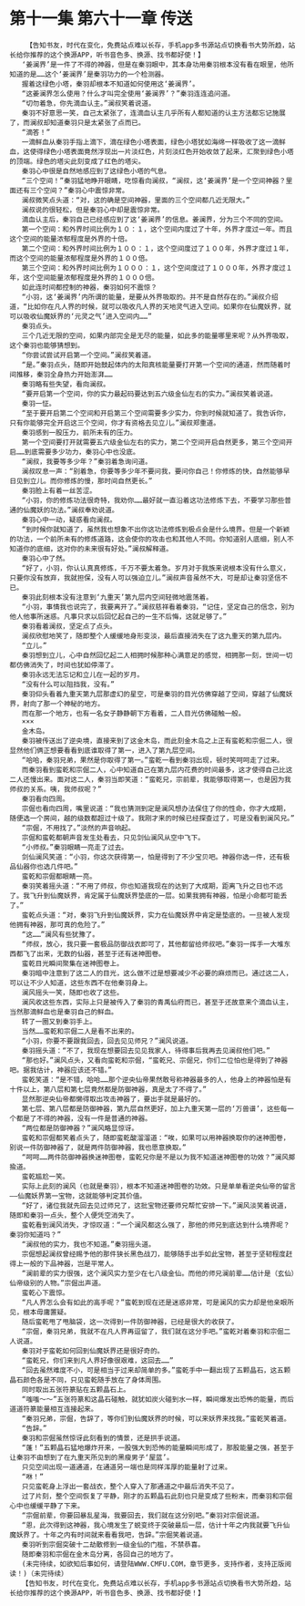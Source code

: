 # 第十一集 第六十一章 传送
        【告知书友，时代在变化，免费站点难以长存，手机app多书源站点切换看书大势所趋，站长给你推荐的这个换源APP，听书音色多、换源、找书都好使！】
       ‘姜澜界’是一件了不得的神器，但是在秦羽眼中，其本身功用秦羽根本没有看在眼里，他所知道的是……这个‘姜澜界’是秦羽功力的一个检测器。
       握着这绿色小塔，秦羽却根本不知道如何使用这‘姜澜界’。
       “这姜澜界怎么使用？什么才叫完全使用‘姜澜界’？”秦羽连连追问道。
       “切勿着急，你先滴血认主。”澜叔笑着说道。
       秦羽不好意思一笑，自己太紧张了，连滴血认主几乎所有人都知道的认主方法都忘记施展了，而澜叔却知道秦羽只是太紧张了点而已。
       “滴答！”
       一滴鲜血从秦羽手指上滴下，滴在绿色小塔表面，绿色小塔犹如海绵一样吸收了这一滴鲜血，这使得绿色小塔表面竟然浮现出一片淡红色，片刻淡红色开始收敛了起来，汇聚到绿色小塔的顶端。绿色的塔尖此刻变成了红色的塔尖。
       秦羽心中很是自然地感应到了这绿色小塔的气息。
       “三个空间！”秦羽猛地睁开眼睛，吃惊看向澜叔，“澜叔，这‘姜澜界’是一个空间神器？里面还有三个空间？”秦羽心中震惊非常。
       澜叔微笑点头道：“对，这的确是空间神器，里面的三个空间都几近无限大。”
       澜叔说的很轻松，但是秦羽心中却是震惊非常。
       滴血认主后，秦羽自己已经感应到了这‘姜澜界’的信息。姜澜界，分为三个不同的空间。
       第一个空间：和外界时间比例为１０：１，这个空间内度过了十年，外界才度过一年。而且这个空间的能量浓郁程度是外界的十倍。
       第二个空间：和外界时间比例为１００：１，这个空间度过了１００年，外界才度过１年，而这个空间的能量浓郁程度是外界的１００倍。
       第三个空间：和外界时间比例为１０００：１，这个空间度过了１０００年，外界才度过１年，这个空间能量浓郁程度是外界的１０００倍。
       如此连时间都控制的神器，秦羽如何不震惊？
       “小羽，这‘姜澜界’内所谓的能量，是要从外界吸取的。并不是自然存在的。”澜叔介绍道，“比如你在凡人界的时候，就可以吸收凡人界的天地灵气进入空间。如果你在仙魔妖界，就可以吸收仙魔妖界的‘元灵之气’进入空间内……”
       秦羽点头。
       三个几近无限的空间，如果内部完全是无尽的能量，如此多的能量哪里来呢？从外界吸取，这个秦羽也能够猜想到。
       “你尝试尝试开启第一个空间。”澜叔笑着道。
       “是。”秦羽点头，随即开始鼓起体内的太阳真核能量要打开第一个空间的通道，然而随着时间推移，秦羽全身热力开始澎湃……
       秦羽略有些失望，看向澜叔。
       “要开启第一个空间，你的实力最起码要达到五六级金仙左右的实力。”澜叔笑着说道。
       秦羽一怔。
       “至于要开启第二个空间和开启第三个空间需要多少实力，你到时候就知道了。我告诉你，只有你能够完全开启这三个空间，你才有资格去见立儿。”澜叔郑重道。
       秦羽感到一股压力，前所未有的压力。
       第一个空间要打开就需要五六级金仙左右的实力，第二个空间开启自然更多，第三个空间开启……到底需要多少功力，秦羽心中也没底。
       “澜叔，我要等多少年？”秦羽着急询问道。
       澜叔叹息一声：“别着急，你要等多少年不要问我，要问你自己！你修炼的快，自然能够早日见到立儿。而你修炼的慢，那时间自然更长。”
       秦羽脸上有着一丝苦涩。
       “小羽，你的修炼功法很奇特，我劝你……最好就一直沿着这功法修炼下去，不要学习那些普通的仙魔妖的功法。”澜叔奉劝说道。
       秦羽心中一动，疑惑看向澜叔。
       “到时候你就知道了，虽然我也想象不出你这功法修炼到极点会是什么境界。但是一个新颖的功法，一个前所未有的修炼道路，这会使你的攻击也和其他人不同。你知道别人底细，别人不知道你的底细，这对你的未来很有好处。”澜叔解释道。
       秦羽心中了然。
       “好了，小羽，你认认真真修炼，千万不要太着急。岁月对于我族来说根本没有什么意义，只要你没有放弃，我就担保，没有人可以强迫立儿。”澜叔声音虽然不大，可是却让秦羽坚信不已。
       秦羽此刻根本没有注意到‘九重天’第九层内空间轻微地震荡着。
       “小羽，事情我也说完了，我要离开了。”澜叔慈祥看着秦羽，“记住，坚定自己的信念，别为他人他事所迷惑。凡事只求以后回忆起自己的一生不后悔，这就足够了。”
       秦羽看着澜叔，坚定点了点头。
       澜叔欣慰地笑了，随即整个人缓缓地身形变淡，最后直接消失在了这九重天的第九层内。
       “立儿。”
       秦羽想到立儿，心中自然回忆起二人相拥时候那种心满意足的感觉，相拥那一刻，世间一切都仿佛消失了，时间也犹如停滞了。
       秦羽永远无法忘记和立儿在一起的岁月。
       “没有什么可以阻挡我，没有。”
       秦羽仰头看着九重天第九层那虚幻的星空，可是秦羽的目光仿佛穿越了空间，穿越了仙魔妖界，射向了那一个神秘的地方。
       而在那一个地方，也有一名女子静静朝下方看着，二人目光仿佛碰触一般。
       ×××
       金木岛。
       秦羽被传送出了逆央境，直接来到了这金木岛，而此刻金木岛之上正有蛮乾和宗倔二人，很显然他们俩正想要看看到底谁取得了第一，进入了第九层空间。
       “哈哈，秦羽兄弟，果然是你取得了第一。”蛮乾一看到秦羽出现，顿时笑呵呵走了过来。
       而秦羽看到蛮乾和宗倔二人，心中知道自己在第九层内花费的时间最多，这才使得自己比这二人还慢出来。面对这二人，秦羽当即笑道：“蛮乾兄，宗前辈，我能够取得第一，也是因为我师叔的关系。咦，我师叔呢？”
       秦羽看向四周。
       宗倔也看向四周，嘴里说道：“我也猜测到定是澜风想办法保住了你的性命，你才大成期，随便选一个房间，越的级数都超过十级了。我刚才来的时候已经探查过了，可是没看到澜风兄。”
       “宗倔，不用找了。”淡然的声音响起。
       宗倔和蛮乾都朝声音发生处看去，只见剑仙澜风从空中飞下。
       “小师叔。”秦羽眼睛一亮走了过去。
       剑仙澜风笑道：“小羽，你这次获得第一，怕是得到了不少宝贝吧。神器你选一件，还有极品仙器你也选几件吧。”
       蛮乾和宗倔都眼睛一亮。
       秦羽笑着摇头道：“不用了师叔，你也知道我现在的达到了大成期，距离飞升之日也不远了。我飞升到仙魔妖界，肯定属于仙魔妖界垫底的一层。如果我拥有神器，怕是小命都可能丢了。”
       蛮乾点头道：“对，秦羽飞升到仙魔妖界，实力在仙魔妖界中肯定是垫底的。一旦被人发现他拥有神器，那可真的危险了。”
       “这……”澜风有些犹豫了。
       “师叔，放心，我只要一套极品防御战衣即可了，其他都留给师叔吧。”秦羽一挥手一大堆东西都飞了出来，无数的仙器，甚至于还有迷神图卷。
       蛮乾目光瞬间聚集在迷神图卷上。
       秦羽暗中注意到了这二人的目光，这么做不过是想要减少不必要的麻烦而已。通过这二人，可以让不少人知道，这些东西不在他秦羽身上。
       澜风摇头一笑，随即也收了这些。
       澜风收这些东西，实际上只是被传入了秦羽的青禹仙府而已，甚至于还故意来个滴血认主，当然那滴鲜血也是秦羽自己的鲜血。
       转了一圈又到秦羽手上。
       当然……蛮乾和宗倔二人是看不出来的。
       “小羽，你要不要跟我回去，回去见见师兄？”澜风说道。
       秦羽摇头道：“不了，我现在想要回去见见我家人，待得事后我再去见澜叔他们吧。”
       “那也好。”澜风点头，又看向蛮乾和宗倔，“蛮乾兄、宗倔兄，你们二位怕也是得到了神器吧。据我估计，神器应该还不错。”
       蛮乾笑道：“是不错，哈哈……那个逆央仙帝果然敢号称神器最多的人，他身上的神器怕是有十件以上，第八层和第七层竟然都是防御神器，真是太了不得了。”
       显然那逆央仙帝都懒得取出攻击神器了，要出手就是最好的。
       第七层、第八层都是防御神器，第九层自然更好，加上九重天第一层的‘万兽谱’，这些每一个都是了不得的神器，没有一件是普通的神器。
       “两位都是防御神器？”澜风略显惊讶。
       蛮乾和宗倔都笑着点头了，随即蛮乾酸溜溜道：“唉，如果可以用神器换取你的迷神图卷，别说一件防御神器了，就是两件防御神器，我也愿意换取。”
       “呵呵……两件防御神器换迷神图卷，蛮乾兄你是不是以为我不知道迷神图卷的功效？”澜风揶揄道。
       蛮乾尴尬一笑。
       实际上此刻的澜风（也就是秦羽），根本不知道迷神图卷的功效。只是单单看逆央仙帝的留言——仙魔妖界第一宝物，这就能够判定其价值。
       “好了，诸位我就先回去见过师兄了，这批宝物还要师兄帮忙安排一下。”澜风淡笑着说道，随即和秦羽一点头，整个人便凭空消失了。
       蛮乾看到澜风消失，才惊叹道：“一个澜风都这么强了，那他的师兄到底达到什么境界呢？秦羽你知道吗？”
       “澜叔他的实力，我也不知道。”秦羽摇头道。
       宗倔想起澜叔曾经赐予他的那件狭长黑色战刀，能够随手出手如此宝物，甚至于坚韧程度赶得上一般的下品神器，岂是平常人。
       “澜前辈的实力很强，这个澜风实力至少在七八级金仙。而他的师兄澜前辈……估计是（玄仙）仙帝级别的人物。”宗倔出声道。
       蛮乾心下震惊。
       “凡人界怎么会有如此的高手呢？”蛮乾到现在还是迷惑非常，可是澜风的实力却是他亲眼所见，根本毋庸置疑。
       随后蛮乾甩了甩脑袋，这一次得到一件防御神器，已经是很大的收获了。
       “宗倔，秦羽兄弟，我就不在凡人界再逗留了，我们就在这分手吧。”蛮乾对着秦羽和宗倔二人说道。
       秦羽对于蛮乾如何回到仙魔妖界还是很好奇的。
       “蛮乾兄，你们来到凡人界好像很艰难，这回去……”
       “回去虽然难度不小，可是相当于过来却简单的多。”蛮乾手中一翻出现了五颗晶石，这五颗晶石颜色各是不同，只见蛮乾随手放在了身体周围。
       同时取出五张符篆贴在五颗晶石上。
       “嗤嗤～～”五张符篆和这晶石碰触，就犹如炭火碰到水一样，瞬间爆发出恐怖的能量，而后道道符篆能量相互连接起来。
       “秦羽兄弟，宗倔，告辞了，等你们到仙魔妖界的时候，可以来妖界来找我。”蛮乾笑着道。
       “告辞。”
       秦羽和宗倔虽然惊讶此刻看到的情景，还是拱手说道。
       “蓬！”五颗晶石猛地爆炸开来，一股强大到恐怖的能量瞬间形成了，那股能量之强，甚至于让秦羽不由想到了在九重天所见到的黑瘦男子‘屋蓝’。
       只见空间出现一道通道，在通道另一端也是同样浑厚的能量射了过来。
       “咻！”
       只见蛮乾身上浮出一套战衣，整个人穿入了那通道之中最后消失不见了。
       过了片刻，整个空间恢复了平静，刚才的五颗晶石此刻也只是变成了些粉末，而秦羽和宗倔心中也缓缓平静了下来。
       “宗倔前辈，你要回暴乱星海，我要回去，我们就在这分别吧。”秦羽对宗倔说道。
       “恩，此次得到这神器，我心境发生了蜕变终于突破最后一层，估计十年之内我就要飞升仙魔妖界了。十年之内有时间就来看看我吧，告辞。”宗倔笑着说道。
       秦羽听到宗倔突破十二劫散修到一级金仙的门槛，不禁恭喜。
       随即秦羽和宗倔在金木岛分离，各回自己的地方了。
       (未完待续，如欲知后事如何，请登陆WWW.CMFU.COM，章节更多，支持作者，支持正版阅读！)（未完待续）
       【告知书友，时代在变化，免费站点难以长存，手机app多书源站点切换看书大势所趋，站长给你推荐的这个换源APP，听书音色多、换源、找书都好使！】